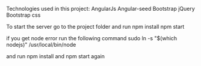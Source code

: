Technologies used in this project:
AngularJs
Angular-seed
Bootstrap jQuery
Bootstrap css

To start the server go to the project folder and run
npm install
npm start

if you get node error run the following command
sudo ln -s "$(which nodejs)" /usr/local/bin/node

and run npm install and npm start again
